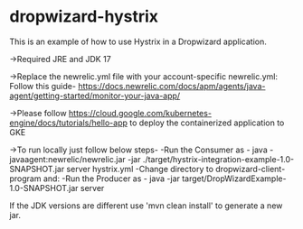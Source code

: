 dropwizard-hystrix
==================

This is an example of how to use Hystrix in a Dropwizard application. 

->Required JRE and JDK 17

->Replace the newrelic.yml file with your account-specific newrelic.yml: Follow this guide- https://docs.newrelic.com/docs/apm/agents/java-agent/getting-started/monitor-your-java-app/ 

->Please follow https://cloud.google.com/kubernetes-engine/docs/tutorials/hello-app to deploy the containerized application to GKE 

->To run locally just follow below steps-
-Run the Consumer as - java -javaagent:newrelic/newrelic.jar -jar ./target/hystrix-integration-example-1.0-SNAPSHOT.jar server hystrix.yml
-Change directory to dropwizard-client-program and:
-Run the Producer as - java -jar target/DropWizardExample-1.0-SNAPSHOT.jar server

If the JDK versions are different use 'mvn clean install' to generate a new jar.